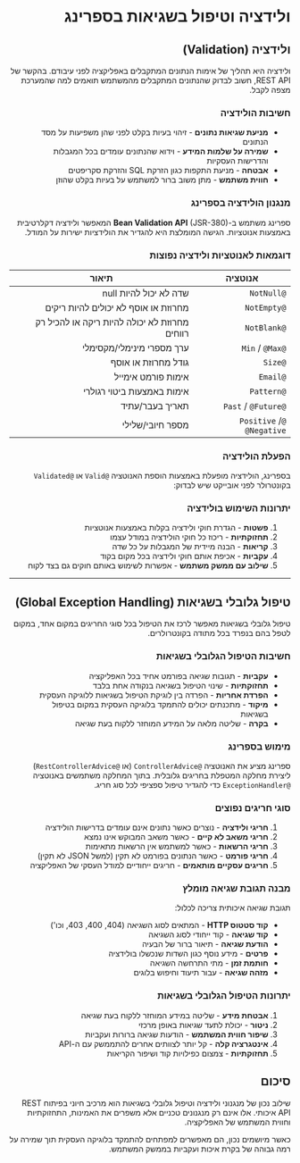 
<div dir="rtl">

# ולידציה וטיפול בשגיאות בספרינג

## ולידציה (Validation)

ולידציה היא תהליך של אימות הנתונים המתקבלים באפליקציה לפני עיבודם. בהקשר של REST API, חשוב לבדוק שהנתונים המתקבלים מהמשתמש תואמים למה שהמערכת מצפה לקבל.

### חשיבות הולידציה

- **מניעת שגיאות נתונים** - זיהוי בעיות בקלט לפני שהן משפיעות על מסד הנתונים
- **שמירה על שלמות המידע** - וידוא שהנתונים עומדים בכל המגבלות והדרישות העסקיות
- **אבטחה** - מניעת התקפות כגון הזרקת SQL והזרקת סקריפטים
- **חווית משתמש** - מתן משוב ברור למשתמש על בעיות בקלט שהוזן

### מנגנון הולידציה בספרינג

ספרינג משתמש ב-**Bean Validation API** (JSR-380) המאפשר ולידציה דקלרטיבית באמצעות אנוטציות. הגישה המומלצת היא להגדיר את הולידציות ישירות על המודל.

### דוגמאות לאנוטציות ולידציה נפוצות

| אנוטציה | תיאור |
|---------|-------|
| `@NotNull` | שדה לא יכול להיות null |
| `@NotEmpty` | מחרוזת או אוסף לא יכולים להיות ריקים |
| `@NotBlank` | מחרוזת לא יכולה להיות ריקה או להכיל רק רווחים |
| `@Min` / `@Max` | ערך מספרי מינימלי/מקסימלי |
| `@Size` | גודל מחרוזת או אוסף |
| `@Email` | אימות פורמט אימייל |
| `@Pattern` | אימות באמצעות ביטוי רגולרי |
| `@Past` / `@Future` | תאריך בעבר/עתיד |
| `@Positive` / `@Negative` | מספר חיובי/שלילי |

### הפעלת הולידציה

בספרינג, הולידציה מופעלת באמצעות הוספת האנוטציה `@Valid` או `@Validated` בקונטרולר לפני אובייקט שיש לבדוק:

### יתרונות השימוש בולידציה

1. **פשטות** - הגדרת חוקי ולידציה בקלות באמצעות אנוטציות
2. **תחזוקתיות** - ריכוז כל חוקי הולידציה במודל עצמו
3. **קריאות** - הבנה מיידית של המגבלות על כל שדה
4. **עקביות** - אכיפת אותם חוקי ולידציה בכל מקום בקוד
5. **שילוב עם ממשק משתמש** - אפשרות לשימוש באותם חוקים גם בצד לקוח

---

## טיפול גלובלי בשגיאות (Global Exception Handling)

טיפול גלובלי בשגיאות מאפשר לרכז את הטיפול בכל סוגי החריגים במקום אחד, במקום לטפל בהם בנפרד בכל מתודה בקונטרולרים.

### חשיבות הטיפול הגלובלי בשגיאות

- **עקביות** - תגובות שגיאה בפורמט אחיד בכל האפליקציה
- **תחזוקתיות** - שינוי הטיפול בשגיאה בנקודה אחת בלבד
- **הפרדת אחריות** - הפרדה בין לוגיקת הטיפול בשגיאות ללוגיקה העסקית
- **מיקוד** - מתכנתים יכולים להתמקד בלוגיקה העסקית במקום בטיפול בשגיאות
- **בקרה** - שליטה מלאה על המידע המוחזר ללקוח בעת שגיאה

### מימוש בספרינג

ספרינג מציע את האנוטציה `@ControllerAdvice` (או `@RestControllerAdvice`) ליצירת מחלקה המטפלת בחריגים גלובלית. בתוך המחלקה משתמשים באנוטציה `@ExceptionHandler` כדי להגדיר טיפול ספציפי לכל סוג חריג.

### סוגי חריגים נפוצים

1. **חריגי ולידציה** - נוצרים כאשר נתונים אינם עומדים בדרישות הולידציה
2. **חריגי משאב לא קיים** - כאשר משאב המבוקש אינו נמצא
3. **חריגי הרשאות** - כאשר למשתמש אין הרשאות מתאימות
4. **חריגי פורמט** - כאשר הנתונים בפורמט לא תקין (למשל JSON לא תקין)
5. **חריגים עסקיים מותאמים** - חריגים ייחודיים למודל העסקי של האפליקציה

### מבנה תגובת שגיאה מומלץ

תגובת שגיאה איכותית צריכה לכלול:

- **קוד סטטוס HTTP** - המתאים לסוג השגיאה (404, 400, 403, וכו')
- **קוד שגיאה** - קוד ייחודי לסוג השגיאה
- **הודעת שגיאה** - תיאור ברור של הבעיה
- **פרטים** - מידע נוסף כגון השדות שנכשלו בולידציה
- **חותמת זמן** - מתי התרחשה השגיאה
- **מזהה שגיאה** - עבור תיעוד וחיפוש בלוגים

### יתרונות הטיפול הגלובלי בשגיאות

1. **אבטחת מידע** - שליטה במידע המוחזר ללקוח בעת שגיאה
2. **ניטור** - יכולת לתעד שגיאות באופן מרכזי
3. **שיפור חווית המשתמש** - הודעות שגיאה ברורות ועקביות
4. **אינטגרציה קלה** - קל יותר לצוותים אחרים להתממשק עם ה-API
5. **תחזוקתיות** - צמצום כפילויות קוד ושיפור הקריאות

## סיכום

שילוב נכון של מנגנוני ולידציה וטיפול גלובלי בשגיאות הוא מרכיב חיוני בפיתוח REST API איכותי. אלו אינם רק מנגנונים טכניים אלא משפרים את האמינות, התחזוקתיות וחווית המשתמש של האפליקציה.

כאשר מיושמים נכון, הם מאפשרים למפתחים להתמקד בלוגיקה העסקית תוך שמירה על רמה גבוהה של בקרת איכות ועקביות בממשק המשתמש.

</div>
